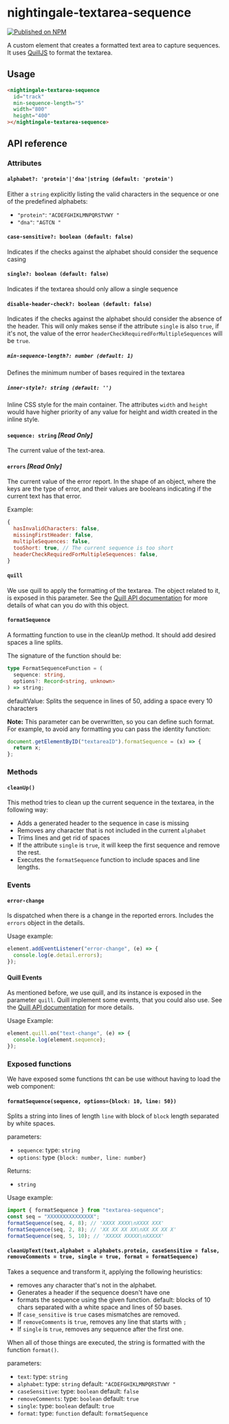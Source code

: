 # nightingale-textarea-sequence

[![Published on NPM](https://img.shields.io/npm/v/@nightingale-elements/nightingale-textarea-sequence.svg)](https://www.npmjs.com/package/@nightingale-elements/nightingale-textarea-sequence)

A custom element that creates a formatted text area to capture sequences. It uses [QuillJS](https://quilljs.com/) to format the textarea.

## Usage

```html
<nightingale-textarea-sequence
  id="track"
  min-sequence-length="5"
  width="800"
  height="400"
></nightingale-textarea-sequence>
```

## API reference

### Attributes

#### `alphabet?: 'protein'|'dna'|string (default: 'protein')`

Either a `string` explicitly listing the valid characters in the sequence or one of the predefined alphabets:

- `"protein"`: `"ACDEFGHIKLMNPQRSTVWY "`
- `"dna"`: `"AGTCN "`

#### `case-sensitive?: boolean (default: false)`

Indicates if the checks against the alphabet should consider the sequence casing

#### `single?: boolean (default: false)`

Indicates if the textarea should only allow a single sequence

#### `disable-header-check?: boolean (default: false)`

Indicates if the checks against the alphabet should consider the absence of the header.
This will only makes sense if the attribute `single` is also `true`, if it's not, the value of
the error `headerCheckRequiredForMultipleSequences` will be `true`.

##### `min-sequence-length?: number (default: 1)`

Defines the minimum number of bases required in the textarea

##### `inner-style?: string (default: '')`

Inline CSS style for the main container. The attributes `width` and `height` would have higher priority of any value for height and width created in the inline style.

#### `sequence: string` **_[Read Only]_**

The current value of the text-area.

#### `errors` **_[Read Only]_**

The current value of the error report. In the shape of an object, where the keys are the type of error, and their values are booleans indicating if the current text has that error.

Example:

```javascript
{
  hasInvalidCharacters: false,
  missingFirstHeader: false,
  multipleSequences: false,
  tooShort: true, // The current sequence is too short
  headerCheckRequiredForMultipleSequences: false,
}
```

#### `quill`

We use quill to apply the formatting of the textarea. The object related to it, is exposed in this parameter.
See the [Quill API documentation](https://quilljs.com/docs/api/) for more details of what can you do with this object.

#### `formatSequence`

A formatting function to use in the cleanUp method. It should add desired spaces a line splits.

The signature of the function should be:

```typescript
type FormatSequenceFunction = (
  sequence: string,
  options?: Record<string, unknown>
) => string;
```

defaultValue: Splits the sequence in lines of 50, adding a space every 10 characters

**Note:** This parameter can be overwritten, so you can define such format. For example, to avoid any formatting you can pass the identity function:

```js
document.getElementByID("textareaID").formatSequence = (x) => {
  return x;
};
```

### Methods

#### `cleanUp()`

This method tries to clean up the current sequence in the textarea, in the following way:

- Adds a generated header to the sequence in case is missing
- Removes any character that is not included in the current `alphabet`
- Trims lines and get rid of spaces
- If the attribute `single` is `true`, it will keep the first sequence and remove the rest.
- Executes the `formatSequence` function to include spaces and line lengths.

### Events

#### `error-change`

Is dispatched when there is a change in the reported errors. Includes the `errors` object in the details.

Usage example:

```javascript
element.addEventListener("error-change", (e) => {
  console.log(e.detail.errors);
});
```

#### Quill Events

As mentioned before, we use quill, and its instance is exposed in the parameter `quill`. Quill implement some events, that you could also use. See the [Quill API documentation](https://quilljs.com/docs/api/#events) for more details.

Usage Example:

```javascript
element.quill.on("text-change", (e) => {
  console.log(element.sequence);
});
```

### Exposed functions

We have exposed some functions tht can be use without having to load the web component:

#### `formatSequence(sequence, options={block: 10, line: 50})`

Splits a string into lines of length `line` with block of `block` length separated by white spaces.

parameters:

- `sequence`: type: `string`
- `options`: type `{block: number, line: number}`

Returns:

- `string`

Usage example:

```javascript
import { formatSequence } from "textarea-sequence";
const seq = "XXXXXXXXXXXXXXX";
formatSequence(seq, 4, 8); // 'XXXX XXXX\nXXXX XXX'
formatSequence(seq, 2, 8); // 'XX XX XX XX\nXX XX XX X'
formatSequence(seq, 5, 10); // 'XXXXX XXXXX\nXXXXX'
```

#### `cleanUpText(text,alphabet = alphabets.protein, caseSensitive = false, removeComments = true, single = true, format = formatSequence)`

Takes a sequence and transform it, applying the following heuristics:

- removes any character that's not in the alphabet.
- Generates a header if the sequence doesn't have one
- formats the sequence using the given function. default: blocks of 10 chars separated with a white space and lines of 50 bases.
- If `case_sensitive` is `true` cases mismatches are removed.
- If `removeComments` is `true`, removes any line that starts with `;`
- If `single` is `true`, removes any sequence after the first one.

When all of those things are executed, the string is formatted with the function `format()`.

parameters:

- `text`: type: `string`
- `alphabet`: type: `string`
  default: `"ACDEFGHIKLMNPQRSTVWY "`
- `caseSensitive`: type: `boolean`
  default: `false`
- `removeComments`: type: `boolean`
  default: `true`
- `single`: type: `boolean`
  default: `true`
- `format`: type: `function`
  default: `formatSequence`
